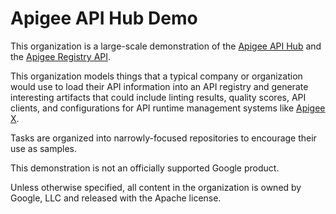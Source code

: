 # Apigee API Hub Demo

This organization is a large-scale demonstration of the
[Apigee API Hub](https://cloud.google.com/apigee/docs/api-hub/what-is-api-hub)
and the [Apigee Registry API](https://github.com/apigee/registry).

This organization models things that a typical company or organization would
use to load their API information into an API registry and generate interesting
artifacts that could include linting results, quality scores, API clients, and
configurations for API runtime management systems like
[Apigee X](https://cloud.google.com/blog/products/api-management/apigee-x-google-clouds-more-powerful-api-management-platform).

Tasks are organized into narrowly-focused repositories to encourage their use
as samples.

This demonstration is not an officially supported Google product.

Unless otherwise specified, all content in the organization is owned by Google,
LLC and released with the Apache license.
